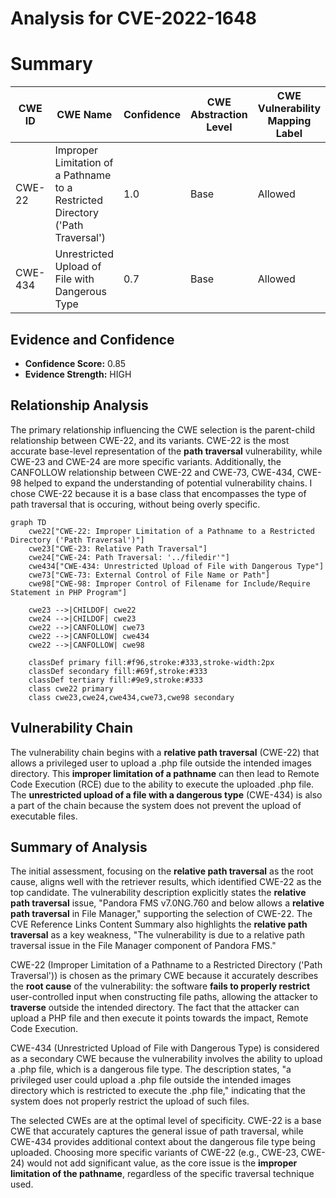 # Analysis for CVE-2022-1648

# Summary
| CWE ID | CWE Name | Confidence | CWE Abstraction Level | CWE Vulnerability Mapping Label | CWE-Vulnerability Mapping Notes |
|---|---|---|---|---|---|
| CWE-22 | Improper Limitation of a Pathname to a Restricted Directory ('Path Traversal') | 1.0 | Base | Allowed | Primary CWE |
| CWE-434 | Unrestricted Upload of File with Dangerous Type | 0.7 | Base | Allowed | Secondary Candidate |

## Evidence and Confidence

*   **Confidence Score:** 0.85
*   **Evidence Strength:** HIGH

## Relationship Analysis
The primary relationship influencing the CWE selection is the parent-child relationship between CWE-22, and its variants. CWE-22 is the most accurate base-level representation of the **path traversal** vulnerability, while CWE-23 and CWE-24 are more specific variants. Additionally, the CANFOLLOW relationship between CWE-22 and CWE-73, CWE-434, CWE-98 helped to expand the understanding of potential vulnerability chains. I chose CWE-22 because it is a base class that encompasses the type of path traversal that is occuring, without being overly specific.

```mermaid
graph TD
    cwe22["CWE-22: Improper Limitation of a Pathname to a Restricted Directory ('Path Traversal')"]
    cwe23["CWE-23: Relative Path Traversal"]
    cwe24["CWE-24: Path Traversal: '../filedir'"]
    cwe434["CWE-434: Unrestricted Upload of File with Dangerous Type"]
    cwe73["CWE-73: External Control of File Name or Path"]
    cwe98["CWE-98: Improper Control of Filename for Include/Require Statement in PHP Program"]

    cwe23 -->|CHILDOF| cwe22
    cwe24 -->|CHILDOF| cwe23
    cwe22 -->|CANFOLLOW| cwe73
    cwe22 -->|CANFOLLOW| cwe434
    cwe22 -->|CANFOLLOW| cwe98

    classDef primary fill:#f96,stroke:#333,stroke-width:2px
    classDef secondary fill:#69f,stroke:#333
    classDef tertiary fill:#9e9,stroke:#333
    class cwe22 primary
    class cwe23,cwe24,cwe434,cwe73,cwe98 secondary
```

## Vulnerability Chain
The vulnerability chain begins with a **relative path traversal** (CWE-22) that allows a privileged user to upload a .php file outside the intended images directory. This **improper limitation of a pathname** can then lead to Remote Code Execution (RCE) due to the ability to execute the uploaded .php file. The **unrestricted upload of a file with a dangerous type** (CWE-434) is also a part of the chain because the system does not prevent the upload of executable files.

## Summary of Analysis
The initial assessment, focusing on the **relative path traversal** as the root cause, aligns well with the retriever results, which identified CWE-22 as the top candidate. The vulnerability description explicitly states the **relative path traversal** issue, "Pandora FMS v7.0NG.760 and below allows a **relative path traversal** in File Manager," supporting the selection of CWE-22. The CVE Reference Links Content Summary also highlights the **relative path traversal** as a key weakness, "The vulnerability is due to a relative path traversal issue in the File Manager component of Pandora FMS."

CWE-22 (Improper Limitation of a Pathname to a Restricted Directory ('Path Traversal')) is chosen as the primary CWE because it accurately describes the **root cause** of the vulnerability: the software **fails to properly restrict** user-controlled input when constructing file paths, allowing the attacker to **traverse** outside the intended directory. The fact that the attacker can upload a PHP file and then execute it points towards the impact, Remote Code Execution.

CWE-434 (Unrestricted Upload of File with Dangerous Type) is considered as a secondary CWE because the vulnerability involves the ability to upload a .php file, which is a dangerous file type. The description states, "a privileged user could upload a .php file outside the intended images directory which is restricted to execute the .php file," indicating that the system does not properly restrict the upload of such files.

The selected CWEs are at the optimal level of specificity. CWE-22 is a base CWE that accurately captures the general issue of path traversal, while CWE-434 provides additional context about the dangerous file type being uploaded. Choosing more specific variants of CWE-22 (e.g., CWE-23, CWE-24) would not add significant value, as the core issue is the **improper limitation of the pathname**, regardless of the specific traversal technique used.